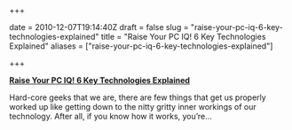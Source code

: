+++

date = 2010-12-07T19:14:40Z
draft = false
slug = "raise-your-pc-iq-6-key-technologies-explained"
title = "Raise Your PC IQ! 6 Key Technologies Explained"
aliases = ["raise-your-pc-iq-6-key-technologies-explained"]

+++

**[Raise Your PC IQ! 6 Key Technologies
Explained](http://www.maximumpc.com/article/features/raise_your_pc_iq_6_key_technologies_explained)**

Hard-core geeks that we are, there are few things that get us properly
worked up like getting down to the nitty gritty inner workings of our
technology. After all, if you know how it works, you’re…
